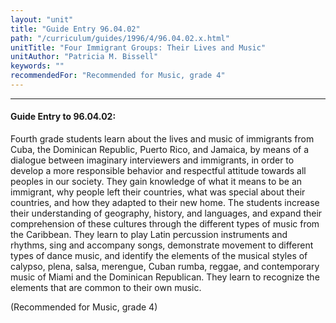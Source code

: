 ```yaml
---
layout: "unit"
title: "Guide Entry 96.04.02"
path: "/curriculum/guides/1996/4/96.04.02.x.html"
unitTitle: "Four Immigrant Groups: Their Lives and Music"
unitAuthor: "Patricia M. Bissell"
keywords: ""
recommendedFor: "Recommended for Music, grade 4"
---
```

<body>
<hr/>
 <h4>
  Guide Entry to 96.04.02:
 </h4>
 Fourth grade students learn about the lives and music of immigrants from Cuba, the Dominican Republic, Puerto Rico, and Jamaica, by means of a dialogue between imaginary interviewers and immigrants, in order to develop a more responsible behavior and respectful attitude towards all peoples in our society. They gain knowledge of what it means to be an immigrant, why people left their countries, what was special about their countries, and how they adapted to their new home. The students increase their understanding of geography, history, and languages, and expand their comprehension of these cultures through the different types of music from the Caribbean. They learn to play Latin percussion instruments and rhythms, sing and accompany songs, demonstrate movement to different types of dance music, and identify the elements of the musical styles of calypso, plena, salsa, merengue, Cuban rumba, reggae, and contemporary music of Miami and the Dominican Republican. They learn to recognize the elements that are common to their own music.
 <p>
  (Recommended for Music, grade 4)
 </p>

</body>